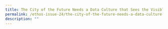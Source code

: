 ```yaml
---
title: The City of the Future Needs a Data Culture that Sees the Visible and Invisible
permalink: /ethos-issue-24/the-city-of-the-future-needs-a-data-culture-that-sees-the-visible-and-invisible/
description: ""
---
```

